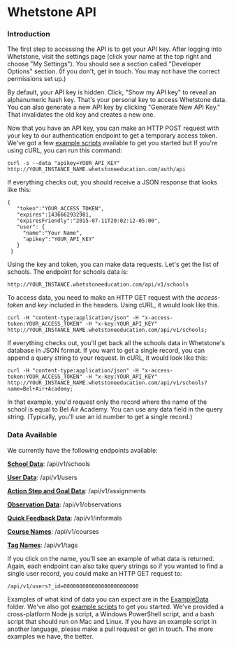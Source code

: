 # Whetstone API

### Introduction

The first step to accessing the API is to get your API key.  After logging into Whetstone, visit the settings page (click your name at the top right and choose "My Settings").  You should see a section called "Developer Options" section.  (If you don't, get in touch.  You may not have the correct permissions set up.)  

By default, your API key is hidden.  Click, "Show my API key" to reveal an alphanumeric hash key.  That's your personal key to access Whetstone data.  You can also generate a new API key by clicking "Generate New API Key." That invalidates the old key and creates a new one.  

Now that you have an API key, you can make an HTTP POST request with your key to our authentication endpoint to get a temporary access token.  We've got a few  [example scripts](https://github.com/WhetstoneEducation/API/blob/master/ExampleScripts) available to get you started but If you're using cURL, you can run this command:

    curl -s --data "apikey=YOUR_API_KEY" http://YOUR_INSTANCE_NAME.whetstoneeducation.com/auth/api

If everything checks out, you should receive a JSON response that looks like this:

    {
       "token":"YOUR_ACCESS_TOKEN",
       "expires":1436662932981,
       "expiresFriendly":"2015-07-11T20:02:12-05:00",
       "user": {
         "name":"Your Name",
         "apikey":"YOUR_API_KEY"
       }
     }

Using the key and token, you can make data requests.  Let's get the list of schools.  The endpoint for schools data is:

    http://YOUR_INSTANCE.whetstoneeducation.com/api/v1/schools
    
To access data, you need to make an HTTP GET request with the *access-token* and *key* included in the headers. Using cURL, it would look like this.

    curl -H "content-type:application/json" -H "x-access-token:YOUR_ACCESS_TOKEN" -H "x-key:YOUR_API_KEY"  http://YOUR_INSTANCE_NAME.whetstoneeducation.com/api/v1/schools;

If everything checks out, you'll get back all the schools data in Whetstone's database in JSON format.  If you want to get a single record, you can append a query string to your request. In cURL, it would look like this:

    curl -H "content-type:application/json" -H "x-access-token:YOUR_ACCESS_TOKEN" -H "x-key:YOUR_API_KEY"  http://YOUR_INSTANCE_NAME.whetstoneeducation.com/api/v1/schools?name=Bel+Air+Academy;

In that example, you'd request only the record where the name of the school is equal to Bel Air Academy.  You can use any data field in the query string. (Typically, you'll use an id number to get a single record.)

### Data Available
We currently have the following endpoints available:

**[School Data](https://github.com/WhetstoneEducation/API/blob/master/ExampleData/schools.json)**: /api/v1/schools

**[User Data](https://github.com/WhetstoneEducation/API/blob/master/ExampleData/users.json)**: /api/v1/users

**[Action Step and Goal Data](https://github.com/WhetstoneEducation/API/blob/master/ExampleData/assignments.json)**: /api/v1/assignments

**[Observation Data](https://github.com/WhetstoneEducation/API/blob/master/ExampleData/observations.json)**: /api/v1/observations

**[Quick Feedback Data](https://github.com/WhetstoneEducation/API/blob/master/ExampleData/informals.json)**: /api/v1/informals

**[Course Names](https://github.com/WhetstoneEducation/API/blob/master/ExampleData/courses.json)**: /api/v1/courses

**[Tag Names](https://github.com/WhetstoneEducation/API/blob/master/ExampleData/tags.json)**: /api/v1/tags

If you click on the name, you'll see an example of what data is returned.  Again, each endpoint can also take query strings so if you wanted to find a single user record, you could make an HTTP GET request to: 

    /api/v1/users?_id=000000000000000000000000

Examples of what kind of data you can expect are in the [ExampleData](https://github.com/WhetstoneEducation/API/blob/master/ExampleData/) folder.  We've also got [example scripts](https://github.com/WhetstoneEducation/API/blob/master/ExampleScripts) to get you started. We've provided a cross-platform Node.js script, a Windows PowerShell script, and a bash script that should run on Mac and Linux. If you have an example script in another language, please make a pull request or get in touch. The more examples we have, the better.